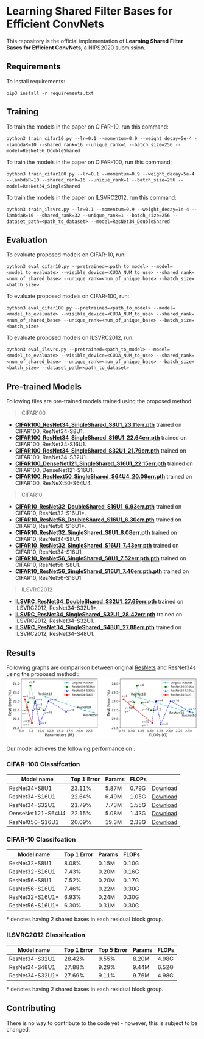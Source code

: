 # Learning Shared Filter Bases for Efficient ConvNets

This repository is the official implementation of **Learning Shared Filter Bases for Efficient ConvNets**, a NIPS2020 submission.

## Requirements

To install requirements:

```setup
pip3 install -r requirements.txt
```

## Training

To train the models in the paper on CIFAR-10, run this command:

```train
python3 train_cifar10.py --lr=0.1 --momentum=0.9 --weight_decay=5e-4 --lambdaR=10 --shared_rank=16 --unique_rank=1 --batch_size=256 --model=ResNet56_DoubleShared
```

To train the models in the paper on CIFAR-100, run this command:

```train
python3 train_cifar100.py --lr=0.1 --momentum=0.9 --weight_decay=5e-4 --lambdaR=10 --shared_rank=16 --unique_rank=1 --batch_size=256 --model=ResNet34_SingleShared
```

To train the models in the paper on ILSVRC2012, run this command:

```train
python3 train_ilsvrc.py --lr=0.1 --momentum=0.9 --weight_decay=1e-4 --lambdaR=10 --shared_rank=32 --unique_rank=1 --batch_size=256 --dataset_path=<path_to_dataset> --model=ResNet34_DoubleShared
```

## Evaluation

To evaluate proposed models on CIFAR-10, run:

```eval
python3 eval_cifar10.py --pretrained=<path_to_model> --model=<model_to_evaluate> --visible_device=<CUDA_NUM_to_use> --shared_rank=<num_of_shared_base> --unique_rank=<num_of_unique_base> --batch_size=<batch_size>
```

To evaluate proposed models on CIFAR-100, run:

```eval
python3 eval_cifar100.py --pretrained=<path_to_model> --model=<model_to_evaluate> --visible_device=<CUDA_NUM_to_use> --shared_rank=<num_of_shared_base> --unique_rank=<num_of_unique_base> --batch_size=<batch_size>
```

To evaluate proposed models on ILSVRC2012, run:

```eval
python3 eval_ilsvrc.py --pretrained=<path_to_model> --model=<model_to_evaluate> --visible_device=<CUDA_NUM_to_use> --shared_rank=<num_of_shared_base> --unique_rank=<num_of_unique_base> --batch_size=<batch_size> --dataset_path=<path_to_dataset>
```

## Pre-trained Models

Following files are pre-trained models trained using the proposed method:

> CIFAR100

- **[CIFAR100_ResNet34_SingleShared_S8U1_23.11err.pth](https://drive.google.com/file/d/13fPb-RoTwq5h7NqZ_vq5onNU7qfJuFhT/view?usp=sharing)** trained on CIFAR100, ResNet34-S8U1.
- **[CIFAR100_ResNet34_SingleShared_S16U1_22.64err.pth](https://drive.google.com/file/d/1-x4AvZu68ASVfz4lEmH90HXz8gEUvPjN/view?usp=sharing)** trained on CIFAR100, ResNet34-S16U1.
- **[CIFAR100_ResNet34_SingleShared_S32U1_21.79err.pth](https://drive.google.com/file/d/1O0IskfztEklykdFMrfNMVHGJTKJQD6Am/view?usp=sharing)** trained on CIFAR100, ResNet34-S32U1.
- **[CIFAR100_DenseNet121_SingleShared_S16U1_22.15err.pth](https://drive.google.com/file/d/13XyNHV9qRGyACKOnUY1dTf3p211yJgA5/view?usp=sharing)** trained on CIFAR100, DenseNet121-S16U1.
- **[CIFAR100_ResNext50_SingleShared_S64U4_20.09err.pth](https://drive.google.com/file/d/1nLWETVMwZbGXQ8Ta6vtaYI5SuedUcMAm/view?usp=sharing)** trained on CIFAR100, ResNeXt50-S64U4.

> CIFAR10

- **[CIFAR10_ResNet32_DoubleShared_S16U1_6.93err.pth](https://drive.google.com/file/d/1ZB5yZgMUhU9TGruZpInwX9UQo8kZXEHH/view?usp=sharing)** trained on CIFAR10, ResNet32-S16U1\*.
- **[CIFAR10_ResNet56_DoubleShared_S16U1_6.30err.pth](https://drive.google.com/file/d/1zBQTvDYdbqnfdX3NA6mYy0lHvn68ANRl/view?usp=sharing)** trained on CIFAR10, ResNet56-S16U1\*.
- **[CIFAR10_ResNet32_SingleShared_S8U1_8.08err.pth](https://drive.google.com/file/d/1QmKmICZKk6h_FnctIr6LQrtFCCvWtcac/view?usp=sharing)** trained on CIFAR10, ResNet34-S8U1.
- **[CIFAR10_ResNet32_SingleShared_S16U1_7.43err.pth](https://drive.google.com/file/d/1cpCYf6iwN27RIDjmPxPSTXUW3htZ8-P5/view?usp=sharing)** trained on CIFAR10, ResNet34-S16U1.
- **[CIFAR10_ResNet56_SingleShared_S8U1_7.52err.pth.pth](https://drive.google.com/file/d/1wUB3PnZ8lnSqXFTWGEk1eoLseSFQ2-Tj/view?usp=sharing)** trained on CIFAR10, ResNet56-S8U1.
- **[CIFAR10_ResNet56_SingleShared_S16U1_7.46err.pth.pth](https://drive.google.com/file/d/17rwH4_KNGX2nBgF0PBbBeKfve5IudZrY/view?usp=sharing)** trained on CIFAR10, ResNet56-S16U1.

> ILSVRC2012

- **[ILSVRC_ResNet34_DoubleShared_S32U1_27.69err.pth](https://drive.google.com/file/d/1dtq8TaF88ELnIn4fQr4-eyMGwYCiGYVA/view?usp=sharing)** trained on ILSVRC2012, ResNet34-S32U1\*.
- **[ILSVRC_ResNet34_SingleShared_S32U1_28.42err.pth](https://drive.google.com/file/d/1OgodlaaYYdYXgRFGAMxP_039R5JkUAij/view?usp=sharing)** trained on ILSVRC2012, ResNet34-S32U1.
- **[ILSVRC_ResNet34_SingleShared_S48U1_27.88err.pth](https://drive.google.com/file/d/1NHBvlYrTJzuJuKJjIdtlt5krDiXkue2r/view?usp=sharing)** trained on ILSVRC2012, ResNet34-S48U1.


## Results

Following graphs are comparison between original [ResNets](https://arxiv.org/abs/1512.03385) and ResNet34s using the proposed method :
![Image](https://github.com/ssregibility/Net_RL2/blob/master/images/graph.png?raw=true)


Our model achieves the following performance on :

### CIFAR-100 Classifcation

| Model name         | Top 1 Error  | Params | FLOPs |  |
| ------------------ |---------------- | ------------ | ----- |----|
| ResNet34-S8U1      |     23.11%         |      5.87M     |  0.79G  | [Download](https://drive.google.com/file/d/13fPb-RoTwq5h7NqZ_vq5onNU7qfJuFhT/view?usp=sharing) |
| ResNet34-S16U1     |     22.64%         |      6.49M     |  1.05G  | [Download](https://drive.google.com/file/d/1-x4AvZu68ASVfz4lEmH90HXz8gEUvPjN/view?usp=sharing) |
| ResNet34-S32U1     |     21.79%         |      7.73M     |  1.55G  | [Download](https://drive.google.com/file/d/1O0IskfztEklykdFMrfNMVHGJTKJQD6Am/view?usp=sharing) |
| DenseNet121-S64U4  |     22.15%         |      5.08M     |  1.43G  | [Download](https://drive.google.com/file/d/13XyNHV9qRGyACKOnUY1dTf3p211yJgA5/view?usp=sharing) |
| ResNeXt50-S16U1    |     20.09%         |      19.3M     |  2.38G  | [Download](https://drive.google.com/file/d/1nLWETVMwZbGXQ8Ta6vtaYI5SuedUcMAm/view?usp=sharing) |

### CIFAR-10 Classifcation

| Model name         | Top 1 Error  | Params | FLOPs |
| ------------------ |---------------- | ------------ | ----- |
| ResNet32-S8U1      |     8.08%         |      0.15M     |  0.10G  |
| ResNet32-S16U1     |     7.43%         |      0.20M     |  0.16G  |
| ResNet56-S8U1      |     7.52%         |      0.20M     |  0.17G  |
| ResNet56-S16U1     |     7.46%         |      0.22M     |  0.30G |
| ResNet32-S16U1\*    |     6.93%         |      0.24M     |  0.30G  |
| ResNet56-S16U1\*    |     6.30%         |      0.31M     |  0.30G  |

\* denotes having 2 shared bases in each residual block group.

### ILSVRC2012 Classifcation

| Model name         | Top 1 Error  | Top 5 Error | Params | FLOPs |
| ------------------ |---------------- | -------------- | ------------ | ----- |
| ResNet34-S32U1     |     28.42%         |      9.55%       |      8.20M     |  4.98G  |
| ResNet34-S48U1     |     27.88%         |      9.29%       |      9.44M     |  6.52G  |
| ResNet34-S32U1\*    |     27.69%         |      9.11%       |      9.76M     |  4.98G  |

\* denotes having 2 shared bases in each residual block group.

## Contributing

There is no way to contribute to the code yet - however, this is subject to be changed.
